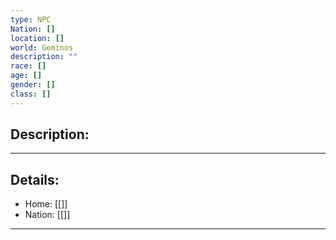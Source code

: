 ```yaml
---
type: NPC
Nation: []
location: []
world: Geminos
description: ""
race: []
age: []
gender: []
class: []
---
```


## Description:

---
## Details:
- Home: [[]]
- Nation: [[]]

---


